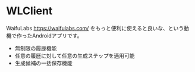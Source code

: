 # WLClient

WaifuLabs https://waifulabs.com/ をもっと便利に使えると良いな、という動機で作ったAndroidアプリです。
- 無制限の履歴機能
- 任意の履歴に対して任意の生成ステップを適用可能
- 生成候補の一括保存機能
